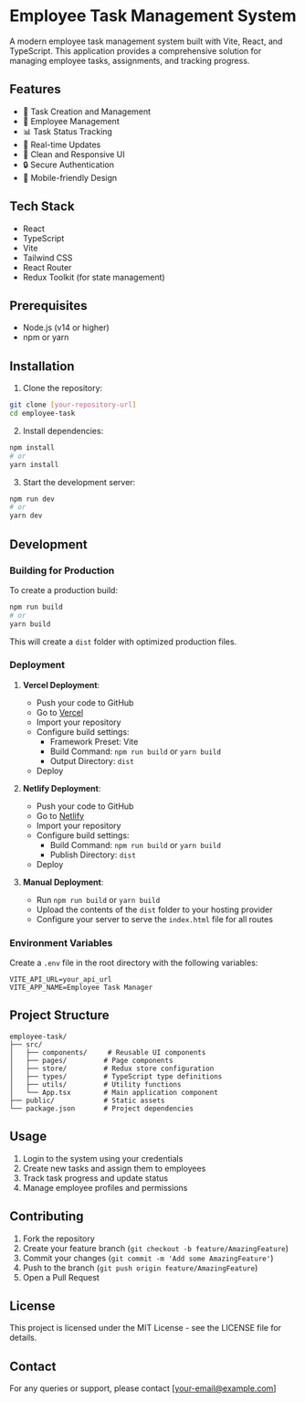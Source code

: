 # Employee Task Management System

A modern employee task management system built with Vite, React, and TypeScript. This application provides a comprehensive solution for managing employee tasks, assignments, and tracking progress.

## Features

- 📝 Task Creation and Management
- 👥 Employee Management
- 📊 Task Status Tracking
- 🔄 Real-time Updates
- 🎨 Clean and Responsive UI
- 🔒 Secure Authentication
- 📱 Mobile-friendly Design

## Tech Stack

- React
- TypeScript
- Vite
- Tailwind CSS
- React Router
- Redux Toolkit (for state management)

## Prerequisites

- Node.js (v14 or higher)
- npm or yarn

## Installation

1. Clone the repository:
```bash
git clone [your-repository-url]
cd employee-task
```

2. Install dependencies:
```bash
npm install
# or
yarn install
```

3. Start the development server:
```bash
npm run dev
# or
yarn dev
```

## Development

### Building for Production

To create a production build:

```bash
npm run build
# or
yarn build
```

This will create a `dist` folder with optimized production files.

### Deployment

1. **Vercel Deployment**:
   - Push your code to GitHub
   - Go to [Vercel](https://vercel.com)
   - Import your repository
   - Configure build settings:
     - Framework Preset: Vite
     - Build Command: `npm run build` or `yarn build`
     - Output Directory: `dist`
   - Deploy

2. **Netlify Deployment**:
   - Push your code to GitHub
   - Go to [Netlify](https://www.netlify.com)
   - Import your repository
   - Configure build settings:
     - Build Command: `npm run build` or `yarn build`
     - Publish Directory: `dist`
   - Deploy

3. **Manual Deployment**:
   - Run `npm run build` or `yarn build`
   - Upload the contents of the `dist` folder to your hosting provider
   - Configure your server to serve the `index.html` file for all routes

### Environment Variables

Create a `.env` file in the root directory with the following variables:

```env
VITE_API_URL=your_api_url
VITE_APP_NAME=Employee Task Manager
```

## Project Structure

```
employee-task/
├── src/
│   ├── components/     # Reusable UI components
│   ├── pages/         # Page components
│   ├── store/         # Redux store configuration
│   ├── types/         # TypeScript type definitions
│   ├── utils/         # Utility functions
│   └── App.tsx        # Main application component
├── public/            # Static assets
└── package.json       # Project dependencies
```

## Usage

1. Login to the system using your credentials
2. Create new tasks and assign them to employees
3. Track task progress and update status
4. Manage employee profiles and permissions

## Contributing

1. Fork the repository
2. Create your feature branch (`git checkout -b feature/AmazingFeature`)
3. Commit your changes (`git commit -m 'Add some AmazingFeature'`)
4. Push to the branch (`git push origin feature/AmazingFeature`)
5. Open a Pull Request

## License

This project is licensed under the MIT License - see the LICENSE file for details.

## Contact

For any queries or support, please contact [your-email@example.com]
